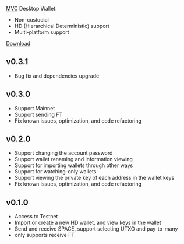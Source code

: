 [MVC](https://www.microvisionchain.com/) Desktop Wallet.

- Non-custodial
- HD (Hierarchical Deterministic) support
- Multi-platform support

[Download](https://github.com/gitzhou/vision-box/releases/latest)

## v0.3.1

- Bug fix and dependencies upgrade

## v0.3.0

- Support Mainnet
- Support sending FT
- Fix known issues, optimization, and code refactoring

## v0.2.0

- Support changing the account password
- Support wallet renaming and information viewing
- Support for importing wallets through other ways
- Support for watching-only wallets
- Support viewing the private key of each address in the wallet keys
- Fix known issues, optimization, and code refactoring

## v0.1.0

- Access to Testnet
- Import or create a new HD wallet, and view keys in the wallet
- Send and receive SPACE, support selecting UTXO and pay-to-many
- only supports receive FT
